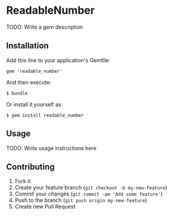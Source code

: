 # ReadableNumber

TODO: Write a gem description

## Installation

Add this line to your application's Gemfile:

    gem 'readable_number'

And then execute:

    $ bundle

Or install it yourself as:

    $ gem install readable_number

## Usage

TODO: Write usage instructions here

## Contributing

1. Fork it
2. Create your feature branch (`git checkout -b my-new-feature`)
3. Commit your changes (`git commit -am 'Add some feature'`)
4. Push to the branch (`git push origin my-new-feature`)
5. Create new Pull Request
